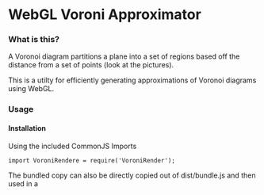 # WebGL Voroni Approximator

### What is this?
A Voronoi diagram partitions a plane into a set of regions based off the distance from a set of points (look at the pictures).

This is a utilty for efficiently generating approximations of Voronoi diagrams using WebGL.

### Usage

#### Installation
Using the included CommonJS Imports

```
import VoroniRendere = require('VoroniRender');
```

The bundled copy can also be directly copied out of dist/bundle.js and then used in a <script> tag.
 
#### Usage

The renderer is initialized as an object which is passed a the resolution of the generated diagram, and the number of edges to use in the approximation (default 100).

addPoint() adds a source at point (x,y) and render() renders the diagram.
```
VoroniRenderer(width, height, approximationEdges);
VoroniRender.addPoint(x,y);
VoroniRender.render();
```

### Examples
Basic
```
const voroni = new VoroniRenderer(500, 500, 200);
const body = document.getElementsByTagName("BODY")[0];
voroni.addPoint(20,30);
voroni.addPoint(10,15);
voroni.addPoint(430,320);
voroni.render();
body.appendChild(voroni.getCanvasDOMNode());
```

### Images

### Why was this created?

I originally created this repository because I needed a Voronoi implementation to implement Voronoi stippling over [here](https://github.com/minimumcut/Mazes).